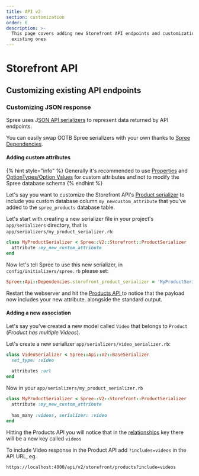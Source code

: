 ```yaml
---
title: API v2
section: customization
order: 6
description: >-
  This page covers adding new Storefront API endpoints and customization of
  existing ones
---
```


# Storefront API

## Customizing existing API endpoints

### Customizing JSON response

Spree uses J[SON API serializers](https://github.com/jsonapi-serializer/jsonapi-serializer) to represent data returned by API endpoints.&#x20;

You can easily swap OOTB Spree serializers with your own thanks to [Spree Dependencies](dependencies.md).&#x20;

#### Adding custom attributes

{% hint style="info" %}
Generally it's recommended to use [Properties](../internals/products.md#product-properties) and [OptionTypes/Option Values](../internals/products.md#option-types-and-option-values) for custom attributes and not to modify the Spree database schema
{% endhint %}

Let's say you want to customize the Storefront API's [Product serializer](https://github.com/spree/spree/blob/master/api/app/serializers/spree/v2/storefront/product\_serializer.rb) to include you custom database column `my_newcustom_attribute` that you've added to the `spree_products` database table.

Let's start with creating a new serializer file in your project's `app/serializers` directory, that is `app/serializers/my_product_serializer.rb`:

```ruby
class MyProductSerializer < Spree::V2::Storefront::ProductSerializer
  attribute :my_new_custom_attribute
end
```

Now let's tell Spree to use this new serializer, in `config/initializers/spree.rb` please set:

```ruby
Spree::Api::Dependencies.storefront_product_serializer = 'MyProductSerializer'
```

Restart the webserver and hit the [Products API ](https://api.spreecommerce.org/docs/api-v2/b3A6MzE0Mjc2Mg-list-of-products)to notice that the payload now includes your new attribute. alongside the standard output.

#### Adding a new association

Let's say you've created a new model called `Video` that belongs to `Product` (_Product has multiple Videos_).

Let's create a new serializer `app/serializers/video_serializer.rb`:

```ruby
class VideoSerializer < Spree::Api::V2::BaseSerializer
  set_type: :video
  
  attributes :url
end
```

Now in your `app/serializers/my_product_serializer.rb`

```ruby
class MyProductSerializer < Spree::V2::Storefront::ProductSerializer
  attribute :my_new_custom_attribute
  
  has_many :videos, serializer: :video
end
```

Hitting the Products API you will notice that in the [relationships](https://jsonapi.org/format/#document-resource-object-relationships) key there will be a new key called `videos`

To include Video response in the Product API add `?includes=videos` in the API URL, eg.

```
https://localhost:4000/api/v2/storefront/products?include=videos
```
